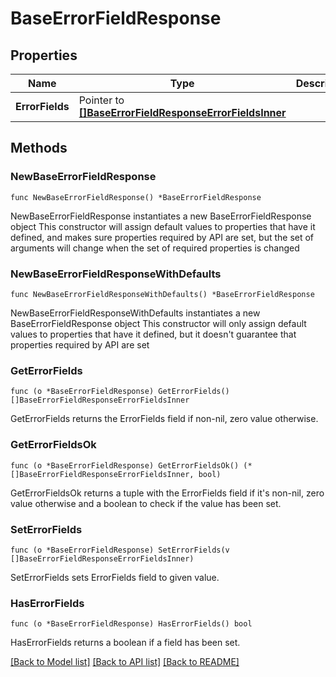 # BaseErrorFieldResponse

## Properties

Name | Type | Description | Notes
------------ | ------------- | ------------- | -------------
**ErrorFields** | Pointer to [**[]BaseErrorFieldResponseErrorFieldsInner**](BaseErrorFieldResponseErrorFieldsInner.md) |  | [optional] 

## Methods

### NewBaseErrorFieldResponse

`func NewBaseErrorFieldResponse() *BaseErrorFieldResponse`

NewBaseErrorFieldResponse instantiates a new BaseErrorFieldResponse object
This constructor will assign default values to properties that have it defined,
and makes sure properties required by API are set, but the set of arguments
will change when the set of required properties is changed

### NewBaseErrorFieldResponseWithDefaults

`func NewBaseErrorFieldResponseWithDefaults() *BaseErrorFieldResponse`

NewBaseErrorFieldResponseWithDefaults instantiates a new BaseErrorFieldResponse object
This constructor will only assign default values to properties that have it defined,
but it doesn't guarantee that properties required by API are set

### GetErrorFields

`func (o *BaseErrorFieldResponse) GetErrorFields() []BaseErrorFieldResponseErrorFieldsInner`

GetErrorFields returns the ErrorFields field if non-nil, zero value otherwise.

### GetErrorFieldsOk

`func (o *BaseErrorFieldResponse) GetErrorFieldsOk() (*[]BaseErrorFieldResponseErrorFieldsInner, bool)`

GetErrorFieldsOk returns a tuple with the ErrorFields field if it's non-nil, zero value otherwise
and a boolean to check if the value has been set.

### SetErrorFields

`func (o *BaseErrorFieldResponse) SetErrorFields(v []BaseErrorFieldResponseErrorFieldsInner)`

SetErrorFields sets ErrorFields field to given value.

### HasErrorFields

`func (o *BaseErrorFieldResponse) HasErrorFields() bool`

HasErrorFields returns a boolean if a field has been set.


[[Back to Model list]](../README.md#documentation-for-models) [[Back to API list]](../README.md#documentation-for-api-endpoints) [[Back to README]](../README.md)


